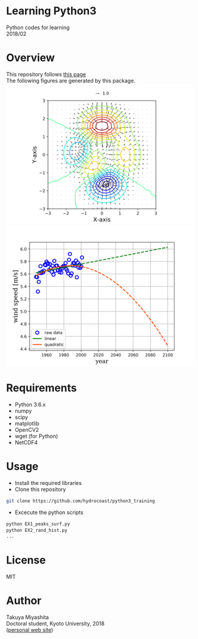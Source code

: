 # Learning Python3
Python codes for learning   
2018/02   

# Overview
This repository follows [this page](https://hydrocoast.jp/index.php?Python)  
The following figures are generated by this package.  
<img src="https://github.com/hydrocoast/python3_training/blob/master/contour.svg" width="640">
<img src="https://github.com/hydrocoast/python3_training/blob/master/regressions.svg" width="640">

# Requirements
- Python 3.6.x
- numpy
- scipy
- matplotlib
- OpenCV2
- wget (for Python)
- NetCDF4

# Usage
- Install the required libraries
- Clone this repository
```bash
git clone https://github.com/hydrocoast/python3_training
```
- Excecute the python scripts
```bash
python EX1_peaks_surf.py
python EX2_rand_hist.py
...
```

# License
MIT  

# Author
Takuya Miyashita   
Doctoral student, Kyoto University, 2018   
([personal web site](https://hydrocoast.jp))
